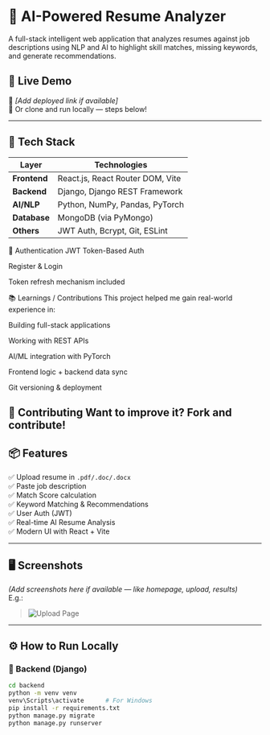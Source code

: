 # 🧠 AI-Powered Resume Analyzer

A full-stack intelligent web application that analyzes resumes against job descriptions using NLP and AI to highlight skill matches, missing keywords, and generate recommendations.

## 🚀 Live Demo
🚧 *[Add deployed link if available]*  
🔧 Or clone and run locally — steps below!

---

## 🔧 Tech Stack

| Layer        | Technologies |
|--------------|--------------|
| **Frontend** | React.js, React Router DOM, Vite |
| **Backend**  | Django, Django REST Framework |
| **AI/NLP**   | Python, NumPy, Pandas, PyTorch |
| **Database** | MongoDB (via PyMongo) |
| **Others**   | JWT Auth, Bcrypt, Git, ESLint |



🔐 Authentication
JWT Token-Based Auth

Register & Login

Token refresh mechanism included

📚 Learnings / Contributions
This project helped me gain real-world experience in:

Building full-stack applications

Working with REST APIs

AI/ML integration with PyTorch

Frontend logic + backend data sync

Git versioning & deployment



🤝 Contributing
Want to improve it? Fork and contribute!
---

## 📦 Features

✅ Upload resume in `.pdf/.doc/.docx`  
✅ Paste job description  
✅ Match Score calculation  
✅ Keyword Matching & Recommendations  
✅ User Auth (JWT)  
✅ Real-time AI Resume Analysis  
✅ Modern UI with React + Vite

---

## 🖥️ Screenshots

*(Add screenshots here if available — like homepage, upload, results)*  
E.g.:
> ![Upload Page](./screenshots/upload-page.png)

---

## ⚙️ How to Run Locally

### 🐍 Backend (Django)

```bash
cd backend
python -m venv venv
venv\Scripts\activate      # For Windows
pip install -r requirements.txt
python manage.py migrate
python manage.py runserver


